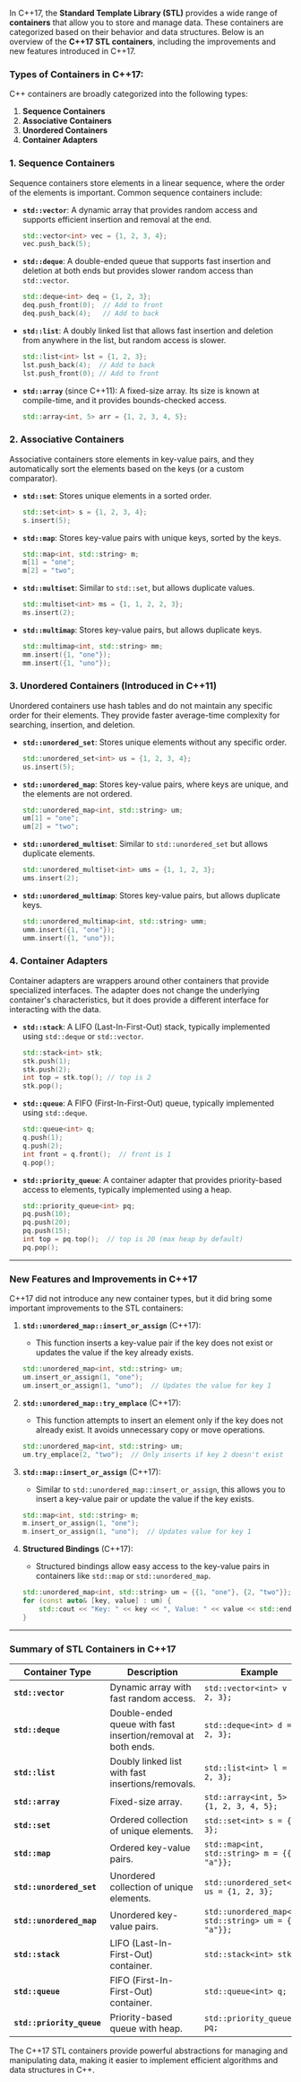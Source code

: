 In C++17, the **Standard Template Library (STL)** provides a wide range of **containers** that allow you to store and manage data. These containers are categorized based on their behavior and data structures. Below is an overview of the **C++17 STL containers**, including the improvements and new features introduced in C++17.

### Types of Containers in C++17:

C++ containers are broadly categorized into the following types:

1. **Sequence Containers**
2. **Associative Containers**
3. **Unordered Containers**
4. **Container Adapters**

### 1. Sequence Containers
Sequence containers store elements in a linear sequence, where the order of the elements is important. Common sequence containers include:

- **`std::vector`**: A dynamic array that provides random access and supports efficient insertion and removal at the end.
  
  ```cpp
  std::vector<int> vec = {1, 2, 3, 4};
  vec.push_back(5);
  ```

- **`std::deque`**: A double-ended queue that supports fast insertion and deletion at both ends but provides slower random access than `std::vector`.

  ```cpp
  std::deque<int> deq = {1, 2, 3};
  deq.push_front(0);  // Add to front
  deq.push_back(4);   // Add to back
  ```

- **`std::list`**: A doubly linked list that allows fast insertion and deletion from anywhere in the list, but random access is slower.

  ```cpp
  std::list<int> lst = {1, 2, 3};
  lst.push_back(4);  // Add to back
  lst.push_front(0); // Add to front
  ```

- **`std::array`** (since C++11): A fixed-size array. Its size is known at compile-time, and it provides bounds-checked access.

  ```cpp
  std::array<int, 5> arr = {1, 2, 3, 4, 5};
  ```

### 2. Associative Containers
Associative containers store elements in key-value pairs, and they automatically sort the elements based on the keys (or a custom comparator).

- **`std::set`**: Stores unique elements in a sorted order.
  
  ```cpp
  std::set<int> s = {1, 2, 3, 4};
  s.insert(5);
  ```

- **`std::map`**: Stores key-value pairs with unique keys, sorted by the keys.

  ```cpp
  std::map<int, std::string> m;
  m[1] = "one";
  m[2] = "two";
  ```

- **`std::multiset`**: Similar to `std::set`, but allows duplicate values.

  ```cpp
  std::multiset<int> ms = {1, 1, 2, 2, 3};
  ms.insert(2);
  ```

- **`std::multimap`**: Stores key-value pairs, but allows duplicate keys.

  ```cpp
  std::multimap<int, std::string> mm;
  mm.insert({1, "one"});
  mm.insert({1, "uno"});
  ```

### 3. Unordered Containers (Introduced in C++11)
Unordered containers use hash tables and do not maintain any specific order for their elements. They provide faster average-time complexity for searching, insertion, and deletion.

- **`std::unordered_set`**: Stores unique elements without any specific order.
  
  ```cpp
  std::unordered_set<int> us = {1, 2, 3, 4};
  us.insert(5);
  ```

- **`std::unordered_map`**: Stores key-value pairs, where keys are unique, and the elements are not ordered.
  
  ```cpp
  std::unordered_map<int, std::string> um;
  um[1] = "one";
  um[2] = "two";
  ```

- **`std::unordered_multiset`**: Similar to `std::unordered_set` but allows duplicate elements.

  ```cpp
  std::unordered_multiset<int> ums = {1, 1, 2, 3};
  ums.insert(2);
  ```

- **`std::unordered_multimap`**: Stores key-value pairs, but allows duplicate keys.

  ```cpp
  std::unordered_multimap<int, std::string> umm;
  umm.insert({1, "one"});
  umm.insert({1, "uno"});
  ```

### 4. Container Adapters
Container adapters are wrappers around other containers that provide specialized interfaces. The adapter does not change the underlying container's characteristics, but it does provide a different interface for interacting with the data.

- **`std::stack`**: A LIFO (Last-In-First-Out) stack, typically implemented using `std::deque` or `std::vector`.

  ```cpp
  std::stack<int> stk;
  stk.push(1);
  stk.push(2);
  int top = stk.top(); // top is 2
  stk.pop();
  ```

- **`std::queue`**: A FIFO (First-In-First-Out) queue, typically implemented using `std::deque`.

  ```cpp
  std::queue<int> q;
  q.push(1);
  q.push(2);
  int front = q.front();  // front is 1
  q.pop();
  ```

- **`std::priority_queue`**: A container adapter that provides priority-based access to elements, typically implemented using a heap.

  ```cpp
  std::priority_queue<int> pq;
  pq.push(10);
  pq.push(20);
  pq.push(15);
  int top = pq.top();  // top is 20 (max heap by default)
  pq.pop();
  ```

---

### New Features and Improvements in C++17

C++17 did not introduce any new container types, but it did bring some important improvements to the STL containers:

1. **`std::unordered_map::insert_or_assign`** (C++17): 
   - This function inserts a key-value pair if the key does not exist or updates the value if the key already exists.

   ```cpp
   std::unordered_map<int, std::string> um;
   um.insert_or_assign(1, "one");
   um.insert_or_assign(1, "uno");  // Updates the value for key 1
   ```

2. **`std::unordered_map::try_emplace`** (C++17): 
   - This function attempts to insert an element only if the key does not already exist. It avoids unnecessary copy or move operations.

   ```cpp
   std::unordered_map<int, std::string> um;
   um.try_emplace(2, "two");  // Only inserts if key 2 doesn't exist
   ```

3. **`std::map::insert_or_assign`** (C++17): 
   - Similar to `std::unordered_map::insert_or_assign`, this allows you to insert a key-value pair or update the value if the key exists.

   ```cpp
   std::map<int, std::string> m;
   m.insert_or_assign(1, "one");
   m.insert_or_assign(1, "uno");  // Updates value for key 1
   ```

4. **Structured Bindings** (C++17):
   - Structured bindings allow easy access to the key-value pairs in containers like `std::map` or `std::unordered_map`.

   ```cpp
   std::unordered_map<int, std::string> um = {{1, "one"}, {2, "two"}};
   for (const auto& [key, value] : um) {
       std::cout << "Key: " << key << ", Value: " << value << std::endl;
   }
   ```

---

### Summary of STL Containers in C++17

| **Container Type**      | **Description**                                    | **Example**                                      |
|-------------------------|----------------------------------------------------|--------------------------------------------------|
| **`std::vector`**        | Dynamic array with fast random access.             | `std::vector<int> v = {1, 2, 3};`                |
| **`std::deque`**         | Double-ended queue with fast insertion/removal at both ends. | `std::deque<int> d = {1, 2, 3};`                |
| **`std::list`**          | Doubly linked list with fast insertions/removals.  | `std::list<int> l = {1, 2, 3};`                  |
| **`std::array`**         | Fixed-size array.                                  | `std::array<int, 5> arr = {1, 2, 3, 4, 5};`      |
| **`std::set`**           | Ordered collection of unique elements.             | `std::set<int> s = {1, 2, 3};`                   |
| **`std::map`**           | Ordered key-value pairs.                           | `std::map<int, std::string> m = {{1, "a"}};`      |
| **`std::unordered_set`** | Unordered collection of unique elements.           | `std::unordered_set<int> us = {1, 2, 3};`        |
| **`std::unordered_map`** | Unordered key-value pairs.                         | `std::unordered_map<int, std::string> um = {{1, "a"}};` |
| **`std::stack`**         | LIFO (Last-In-First-Out) container.                | `std::stack<int> stk;`                           |
| **`std::queue`**         | FIFO (First-In-First-Out) container.               | `std::queue<int> q;`                             |
| **`std::priority_queue`**| Priority-based queue with heap.                    | `std::priority_queue<int> pq;`                   |

The C++17 STL containers provide powerful abstractions for managing and manipulating data, making it easier to implement efficient algorithms and data structures in C++.